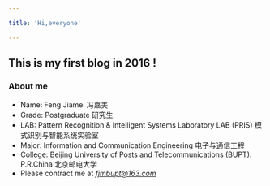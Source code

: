 ```yaml
---

title: 'Hi,everyone'

---
```


This is my first blog in 2016 !
-------------------------------

### About me

-	Name: Feng Jiamei 冯嘉美
-	Grade: Postgraduate 研究生
-	LAB: Pattern Recognition & Intelligent Systems Laboratory LAB (PRIS) 模式识别与智能系统实验室
-	Major: Information and Communication Engineering 电子与通信工程
-	College: Beijing University of Posts and Telecommunications (BUPT). P.R.China 北京邮电大学
-	Please contract me at *<a href="mailto:fjmbupt@163.com">fjmbupt@163.com</a>*
